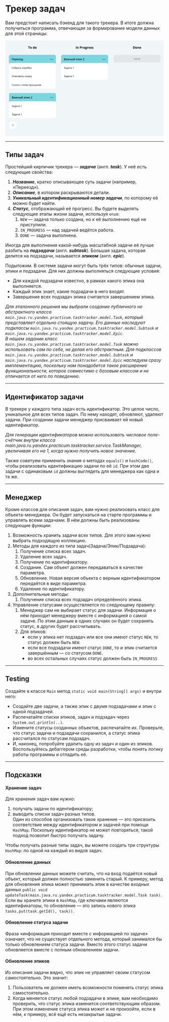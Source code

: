 # Трекер задач

Вам предстоит написать бэкенд для такого трекера. В итоге должна получиться программа, отвечающая за формирование модели данных для этой страницы:

<img src="docs/img.png"/>

----

## Типы задач

Простейший кирпичик трекера — ***задача*** (англ. ***task***). У неё есть следующие свойства:  
1. ***Название***, кратко описывающее суть задачи (например, «Переезд»).
2. ***Описание***, в котором раскрываются детали.
3. ***Уникальный идентификационный номер задачи***, по которому её можно будет найти.
4. ***Статус***, отображающий её прогресс. Вы будете выделять следующие этапы жизни задачи, используя `enum`:
   1. `NEW` — задача только создана, но к её выполнению ещё не приступили.
   2. `IN_PROGRESS` — над задачей ведётся работа.
   3. `DONE` — задача выполнена.  

Иногда для выполнения какой-нибудь масштабной задачи её лучше разбить на ***подзадачи*** (англ. ***subtask***). Большая задача, которая делится на подзадачи, называется ***эпиком*** (англ. ***epic***).  

Подытожим. В системе задачи могут быть трёх типов: обычные задачи, эпики и подзадачи. Для них должны выполняться следующие условия:  
 - Для каждой подзадачи известно, в рамках какого эпика она выполняется. 
 - Каждый эпик знает, какие подзадачи в него входят.
 - Завершение всех подзадач эпика считается завершением эпика.

*Для эталонного решения мы выбрали создание публичного не абстрактного класса `main.java.ru.yandex.practicum.tasktracker.model.Task`, который представляет отдельно стоящую задачу. Его данные наследуют подклассы `main.java.ru.yandex.practicum.tasktracker.model.Subtask` и `main.java.ru.yandex.practicum.tasktracker.model.Epic`.  
В нашем задании класс `main.java.ru.yandex.practicum.tasktracker.model.Task` можно использовать сам по себе, не делая его абстрактным. Для подклассов `main.java.ru.yandex.practicum.tasktracker.model.Subtask` и `main.java.ru.yandex.practicum.tasktracker.model.Epic` наследуем сразу имплементацию, поскольку нам понадобится такое расширение функциональности, которое совместимо с базовым классом и не отличается от него по поведению.*

----

## Идентификатор задачи

В трекере у каждого типа задач есть идентификатор. Это целое число, уникальное для всех типов задач. По нему находят, обновляют, удаляют задачи. При создании задачи менеджер присваивает ей новый идентификатор.  

*Для генерации идентификаторов можно использовать числовое поле-счётчик внутри класса main.java.ru.yandex.practicum.tasktracker.service.TaskManager, увеличивая его на 1, когда нужно получить новое значение.*

Также советуем применить знания о методах `equals()` и `hashCode()`, чтобы реализовать идентификацию задачи по её `id`.  При этом две задачи с одинаковым `id` должны выглядеть для менеджера как одна и та же.

----
 ## Менеджер

Кроме классов для описания задач, вам нужно реализовать класс для объекта-менеджера. Он будет запускаться на старте программы и управлять всеми задачами. В нём должны быть реализованы следующие функции:  
1. Возможность хранить задачи всех типов. Для этого вам нужно выбрать подходящую коллекцию.
2. Методы для каждого из типа задач(Задача/Эпик/Подзадача):  
   1. Получение списка всех задач.
   2. Удаление всех задач.
   3. Получение по идентификатору.
   4. Создание. Сам объект должен передаваться в качестве параметра.
   5. Обновление. Новая версия объекта с верным идентификатором передаётся в виде параметра.
   6. Удаление по идентификатору.
3. Дополнительные методы:
   1. Получение списка всех подзадач определённого эпика.
4. Управление статусами осуществляется по следующему правилу:
   1. Менеджер сам не выбирает статус для задачи. Информация о нём приходит менеджеру вместе с информацией о самой задаче. По этим данным в одних случаях он будет сохранять статус, в других будет рассчитывать.
   2. Для эпиков:
      - если у эпика нет подзадач или все они имеют статус `NEW`, то статус должен быть `NEW`.
      - если все подзадачи имеют статус `DONE`, то и эпик считается завершённым — со статусом `DONE`.
      - во всех остальных случаях статус должен быть `IN_PROGRESS`
      
----

## Testing

Создайте в классе `Main` метод `static void main(String[] args)` и внутри него:  
 - Создайте две задачи, а также эпик с двумя подзадачами и эпик с одной подзадачей.
 - Распечатайте списки эпиков, задач и подзадач через `System.out.println(..)`.
 - Измените статусы созданных объектов, распечатайте их. Проверьте, что статус задачи и подзадачи сохранился, а статус эпика рассчитался по статусам подзадач.
 - И, наконец, попробуйте удалить одну из задач и один из эпиков.  
  Воспользуйтесь дебаггером среды разработки, чтобы понять логику работы программы и отладить её.

----

## Подсказки

#### Хранение задач
Для хранения задач вам нужно:
1) получать задачи по идентификатору;
2) выводить списки задач разных типов.  
Один из способов организовать такое хранение — это присвоить соответствие между идентификатором и задачей при помощи `HashMap`. Поскольку идентификатор не может повторяться, такой подход позволит быстро получать задачу.  
   
Чтобы получать разные типы задач, вы можете создать три структуры `HashMap`: по одной на каждый из видов задач.


#### Обновление данных
При обновлении данных можете считать, что на вход подаётся новый объект, который должен полностью заменить старый. К примеру, метод для обновления эпика может принимать эпик в качестве входных данных `public void updateTask(main.java.ru.yandex.practicum.tasktracker.model.Task task)`. Если вы храните эпики в `HashMap`, где ключами являются идентификаторы, то обновление — это запись нового эпика `tasks.put(task.getId(), task))`.


#### Обновление статуса задачи
Фраза «информация приходит вместе с информацией по задаче» означает, что не существует отдельного метода, который занимался бы только обновлением статуса задачи. Вместо этого статус задачи обновляется вместе с полным обновлением задачи.


#### Обновление эпиков
Из описания задачи видно, что эпик не управляет своим статусом самостоятельно. Это значит:
1) Пользователь не должен иметь возможности поменять статус эпика самостоятельно.
2) Когда меняется статус любой подзадачи в эпике, вам необходимо проверить, что статус эпика изменится соответствующим образом. При этом изменение статуса эпика может и не произойти, если в нём, к примеру, всё ещё есть незакрытые задачи.
